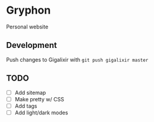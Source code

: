 # Gryphon
Personal website

## Development
Push changes to Gigalixir with `git push gigalixir master`

## TODO
- [ ] Add sitemap
- [ ] Make pretty w/ CSS
- [ ] Add tags
- [ ] Add light/dark modes
